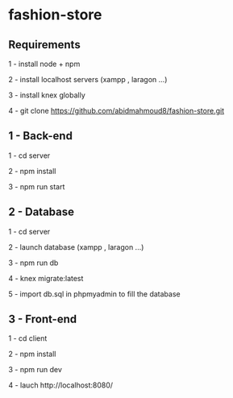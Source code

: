 # fashion-store

## Requirements

1 - install node + npm

2 - install localhost servers (xampp , laragon ...)

3 - install knex globally

4 - git clone https://github.com/abidmahmoud8/fashion-store.git

## 1 - Back-end

1 - cd server

2 - npm install

3 - npm run start

## 2 - Database

1 - cd server

2 - launch database (xampp , laragon ...)

3 - npm run db

4 - knex migrate:latest

5 - import db.sql in phpmyadmin to fill the database

## 3 - Front-end

1 - cd client

2 - npm install

3 - npm run dev

4 - lauch http://localhost:8080/
